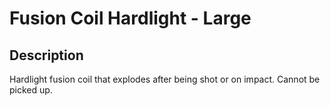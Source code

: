 # Fusion Coil Hardlight - Large

## Description

Hardlight fusion coil that explodes after being shot or on impact. Cannot be picked up.
